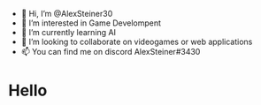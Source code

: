 - 👋 Hi, I’m @AlexSteiner30
- 👀 I’m interested in Game Develompent
- 🌱 I’m currently learning AI
- 💞️ I’m looking to collaborate on videogames or web applications
- 📫 You can find me on discord AlexSteiner#3430
<h1>Hello</h1>
